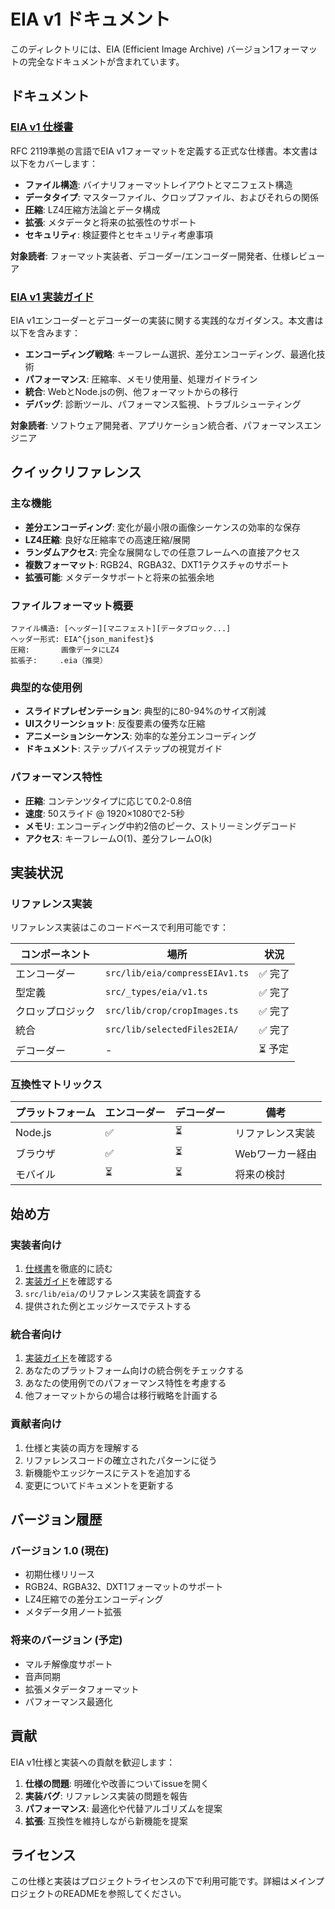 # EIA v1 ドキュメント

このディレクトリには、EIA (Efficient Image Archive) バージョン1フォーマットの完全なドキュメントが含まれています。

## ドキュメント

### [EIA v1 仕様書](./eia-v1-specification.md)
RFC 2119準拠の言語でEIA v1フォーマットを定義する正式な仕様書。本文書は以下をカバーします：

- **ファイル構造**: バイナリフォーマットレイアウトとマニフェスト構造
- **データタイプ**: マスターファイル、クロップファイル、およびそれらの関係
- **圧縮**: LZ4圧縮方法論とデータ構成
- **拡張**: メタデータと将来の拡張性のサポート
- **セキュリティ**: 検証要件とセキュリティ考慮事項

**対象読者**: フォーマット実装者、デコーダー/エンコーダー開発者、仕様レビューア

### [EIA v1 実装ガイド](./eia-v1-implementation-guide.md)
EIA v1エンコーダーとデコーダーの実装に関する実践的なガイダンス。本文書は以下を含みます：

- **エンコーディング戦略**: キーフレーム選択、差分エンコーディング、最適化技術
- **パフォーマンス**: 圧縮率、メモリ使用量、処理ガイドライン
- **統合**: WebとNode.jsの例、他フォーマットからの移行
- **デバッグ**: 診断ツール、パフォーマンス監視、トラブルシューティング

**対象読者**: ソフトウェア開発者、アプリケーション統合者、パフォーマンスエンジニア

## クイックリファレンス

### 主な機能
- **差分エンコーディング**: 変化が最小限の画像シーケンスの効率的な保存
- **LZ4圧縮**: 良好な圧縮率での高速圧縮/展開
- **ランダムアクセス**: 完全な展開なしでの任意フレームへの直接アクセス
- **複数フォーマット**: RGB24、RGBA32、DXT1テクスチャのサポート
- **拡張可能**: メタデータサポートと将来の拡張余地

### ファイルフォーマット概要
```
ファイル構造: [ヘッダー][マニフェスト][データブロック...]
ヘッダー形式: EIA^{json_manifest}$
圧縮:       画像データにLZ4
拡張子:     .eia（推奨）
```

### 典型的な使用例
- **スライドプレゼンテーション**: 典型的に80-94%のサイズ削減
- **UIスクリーンショット**: 反復要素の優秀な圧縮  
- **アニメーションシーケンス**: 効率的な差分エンコーディング
- **ドキュメント**: ステップバイステップの視覚ガイド

### パフォーマンス特性
- **圧縮**: コンテンツタイプに応じて0.2-0.8倍
- **速度**: 50スライド @ 1920×1080で2-5秒
- **メモリ**: エンコーディング中約2倍のピーク、ストリーミングデコード
- **アクセス**: キーフレームO(1)、差分フレームO(k)

## 実装状況

### リファレンス実装
リファレンス実装はこのコードベースで利用可能です：

| コンポーネント | 場所 | 状況 |
|---------------|------|------|
| エンコーダー | `src/lib/eia/compressEIAv1.ts` | ✅ 完了 |
| 型定義 | `src/_types/eia/v1.ts` | ✅ 完了 |
| クロップロジック | `src/lib/crop/cropImages.ts` | ✅ 完了 |
| 統合 | `src/lib/selectedFiles2EIA/` | ✅ 完了 |
| デコーダー | - | ⏳ 予定 |

### 互換性マトリックス

| プラットフォーム | エンコーダー | デコーダー | 備考 |
|-----------------|-------------|-----------|------|
| Node.js | ✅ | ⏳ | リファレンス実装 |
| ブラウザ | ✅ | ⏳ | Webワーカー経由 |
| モバイル | ⏳ | ⏳ | 将来の検討 |

## 始め方

### 実装者向け
1. [仕様書](./eia-v1-specification.md)を徹底的に読む
2. [実装ガイド](./eia-v1-implementation-guide.md)を確認する
3. `src/lib/eia/`のリファレンス実装を調査する
4. 提供された例とエッジケースでテストする

### 統合者向け
1. [実装ガイド](./eia-v1-implementation-guide.md)を確認する
2. あなたのプラットフォーム向けの統合例をチェックする
3. あなたの使用例でのパフォーマンス特性を考慮する
4. 他フォーマットからの場合は移行戦略を計画する

### 貢献者向け
1. 仕様と実装の両方を理解する
2. リファレンスコードの確立されたパターンに従う
3. 新機能やエッジケースにテストを追加する
4. 変更についてドキュメントを更新する

## バージョン履歴

### バージョン 1.0 (現在)
- 初期仕様リリース
- RGB24、RGBA32、DXT1フォーマットのサポート
- LZ4圧縮での差分エンコーディング
- メタデータ用ノート拡張

### 将来のバージョン (予定)
- マルチ解像度サポート
- 音声同期
- 拡張メタデータフォーマット
- パフォーマンス最適化

## 貢献

EIA v1仕様と実装への貢献を歓迎します：

1. **仕様の問題**: 明確化や改善についてissueを開く
2. **実装バグ**: リファレンス実装の問題を報告  
3. **パフォーマンス**: 最適化や代替アルゴリズムを提案
4. **拡張**: 互換性を維持しながら新機能を提案

## ライセンス

この仕様と実装はプロジェクトライセンスの下で利用可能です。詳細はメインプロジェクトのREADMEを参照してください。
